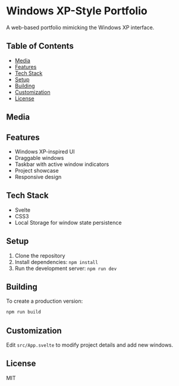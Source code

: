 # Windows XP-Style Portfolio

A web-based portfolio mimicking the Windows XP interface.

## Table of Contents
- [Media](#media)
- [Features](#features)
- [Tech Stack](#tech-stack)
- [Setup](#setup)
- [Building](#building)
- [Customization](#customization)
- [License](#license)

## Media

## Features

- Windows XP-inspired UI
- Draggable windows
- Taskbar with active window indicators
- Project showcase
- Responsive design

## Tech Stack

- Svelte
- CSS3
- Local Storage for window state persistence

## Setup

1. Clone the repository
2. Install dependencies: `npm install`
3. Run the development server: `npm run dev`

## Building

To create a production version:

```bash
npm run build
```

## Customization

Edit `src/App.svelte` to modify project details and add new windows.

## License

MIT